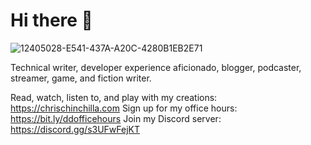# Hi there 👋

![12405028-E541-437A-A20C-4280B1EB2E71](https://user-images.githubusercontent.com/42080/129055822-1034eb0d-ec7e-4590-8a76-413edf5a235f.JPG)

Technical writer, developer experience aficionado, blogger, podcaster, streamer, game, and fiction writer.

Read, watch, listen to, and play with my creations: https://chrischinchilla.com
Sign up for my office hours: https://bit.ly/ddofficehours
Join my Discord server: https://discord.gg/s3UFwFejKT
